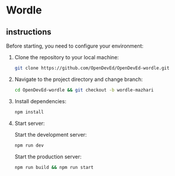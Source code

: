 # Wordle

## instructions

Before starting, you need to configure your environment:

1. Clone the repository to your local machine:

    ```bash
    git clone https://github.com/OpenDevEd/OpenDevEd-wordle.git
    ```
2. Navigate to the project directory and change branch:

    ```bash
    cd OpenDevEd-wordle && git checkout -b wordle-mazhari
    ```
3. Install dependencies:

    ```bash
    npm install
    ```
4. Start server:

    Start the development server:
    ```bash
    npm run dev
    ```
    Start the production server:
    ```bash
    npm run build && npm run start
    ```